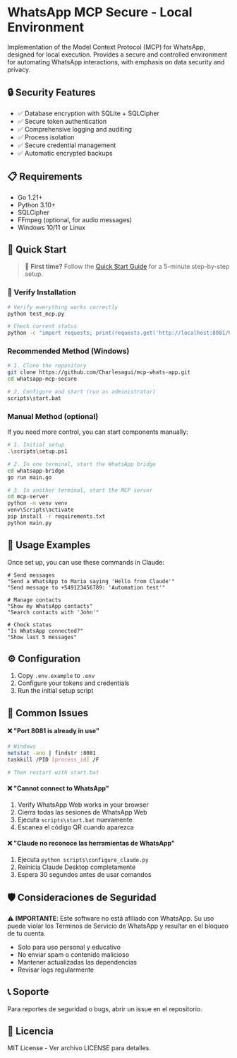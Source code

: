 # WhatsApp MCP Secure - Local Environment

Implementation of the Model Context Protocol (MCP) for WhatsApp, designed for local execution. Provides a secure and controlled environment for automating WhatsApp interactions, with emphasis on data security and privacy.

## 🔒 Security Features

- ✅ Database encryption with SQLite + SQLCipher
- ✅ Secure token authentication
- ✅ Comprehensive logging and auditing
- ✅ Process isolation
- ✅ Secure credential management
- ✅ Automatic encrypted backups

## 📋 Requirements

- Go 1.21+
- Python 3.10+
- SQLCipher
- FFmpeg (optional, for audio messages)
- Windows 10/11 or Linux

## 🚀 Quick Start

> 📖 **First time?** Follow the [Quick Start Guide](QUICKSTART.md) for a 5-minute step-by-step setup.

### 🔄 Verify Installation

```bash
# Verify everything works correctly
python test_mcp.py

# Check current status
python -c "import requests; print(requests.get('http://localhost:8081/health').json())"
```

### Recommended Method (Windows)
```bash
# 1. Clone the repository
git clone https://github.com/Charlesagui/mcp-whats-app.git
cd whatsapp-mcp-secure

# 2. Configure and start (run as administrator)
scripts\start.bat
```

### Manual Method (optional)
If you need more control, you can start components manually:

```bash
# 1. Initial setup
.\scripts\setup.ps1

# 2. In one terminal, start the WhatsApp bridge
cd whatsapp-bridge
go run main.go

# 3. In another terminal, start the MCP server
cd mcp-server
python -m venv venv
venv\Scripts\activate
pip install -r requirements.txt
python main.py
```

## 📖 Usage Examples

Once set up, you can use these commands in Claude:

```
# Send messages
"Send a WhatsApp to Maria saying 'Hello from Claude'"
"Send message to +549123456789: 'Automation test'"

# Manage contacts  
"Show my WhatsApp contacts"
"Search contacts with 'John'"

# Check status
"Is WhatsApp connected?"
"Show last 5 messages"
```

## ⚙️ Configuration

1. Copy `.env.example` to `.env`
2. Configure your tokens and credentials
3. Run the initial setup script

## 🔧 Common Issues

#### ❌ "Port 8081 is already in use"
```bash
# Windows
netstat -ano | findstr :8081
taskkill /PID [process_id] /F

# Then restart with start.bat
```

#### ❌ "Cannot connect to WhatsApp"
1. Verify WhatsApp Web works in your browser
2. Cierra todas las sesiones de WhatsApp Web
3. Ejecuta `scripts\start.bat` nuevamente
4. Escanea el código QR cuando aparezca

#### ❌ "Claude no reconoce las herramientas de WhatsApp"
1. Ejecuta `python scripts\configure_claude.py`
2. Reinicia Claude Desktop completamente
3. Espera 30 segundos antes de usar comandos

## 🛡️ Consideraciones de Seguridad

⚠️ **IMPORTANTE**: Este software no está afiliado con WhatsApp. Su uso puede violar los Términos de Servicio de WhatsApp y resultar en el bloqueo de tu cuenta.

- Solo para uso personal y educativo
- No enviar spam o contenido malicioso
- Mantener actualizadas las dependencias
- Revisar logs regularmente

## 📞 Soporte

Para reportes de seguridad o bugs, abrir un issue en el repositorio.

## 📄 Licencia

MIT License - Ver archivo LICENSE para detalles.
